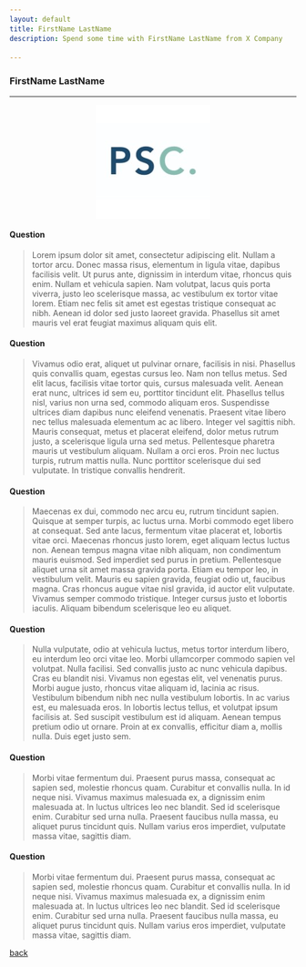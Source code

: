 ```yaml
---
layout: default
title: FirstName LastName
description: Spend some time with FirstName LastName from X Company

---
```


### FirstName LastName

* * *


<img src="./img/psc_logo.jpeg?" style="display: block; margin-left: auto; margin-right: auto;">


#### Question
> Lorem ipsum dolor sit amet, consectetur adipiscing elit. Nullam a tortor arcu. Donec massa risus, elementum in ligula vitae, dapibus facilisis velit. Ut purus ante, dignissim in interdum vitae, rhoncus quis enim. Nullam et vehicula sapien. Nam volutpat, lacus quis porta viverra, justo leo scelerisque massa, ac vestibulum ex tortor vitae lorem. Etiam nec felis sit amet est egestas tristique consequat ac nibh. Aenean id dolor sed justo laoreet gravida. Phasellus sit amet mauris vel erat feugiat maximus aliquam quis elit.

#### Question
> Vivamus odio erat, aliquet ut pulvinar ornare, facilisis in nisi. Phasellus quis convallis quam, egestas cursus leo. Nam non tellus metus. Sed elit lacus, facilisis vitae tortor quis, cursus malesuada velit. Aenean erat nunc, ultrices id sem eu, porttitor tincidunt elit. Phasellus tellus nisl, varius non urna sed, commodo aliquam eros. Suspendisse ultrices diam dapibus nunc eleifend venenatis. Praesent vitae libero nec tellus malesuada elementum ac ac libero. Integer vel sagittis nibh. Mauris consequat, metus et placerat eleifend, dolor metus rutrum justo, a scelerisque ligula urna sed metus. Pellentesque pharetra mauris ut vestibulum aliquam. Nullam a orci eros. Proin nec luctus turpis, rutrum mattis nulla. Nunc porttitor scelerisque dui sed vulputate. In tristique convallis hendrerit.

#### Question
> Maecenas ex dui, commodo nec arcu eu, rutrum tincidunt sapien. Quisque at semper turpis, ac luctus urna. Morbi commodo eget libero at consequat. Sed ante lacus, fermentum vitae placerat et, lobortis vitae orci. Maecenas rhoncus justo lorem, eget aliquam lectus luctus non. Aenean tempus magna vitae nibh aliquam, non condimentum mauris euismod. Sed imperdiet sed purus in pretium. Pellentesque aliquet urna sit amet massa gravida porta. Etiam eu tempor leo, in vestibulum velit. Mauris eu sapien gravida, feugiat odio ut, faucibus magna. Cras rhoncus augue vitae nisl gravida, id auctor elit vulputate. Vivamus semper commodo tristique. Integer cursus justo et lobortis iaculis. Aliquam bibendum scelerisque leo eu aliquet.

#### Question
> Nulla vulputate, odio at vehicula luctus, metus tortor interdum libero, eu interdum leo orci vitae leo. Morbi ullamcorper commodo sapien vel volutpat. Nulla facilisi. Sed convallis justo ac nunc vehicula dapibus. Cras eu blandit nisi. Vivamus non egestas elit, vel venenatis purus. Morbi augue justo, rhoncus vitae aliquam id, lacinia ac risus. Vestibulum bibendum nibh nec nulla vestibulum lobortis. In ac varius est, eu malesuada eros. In lobortis lectus tellus, et volutpat ipsum facilisis at. Sed suscipit vestibulum est id aliquam. Aenean tempus pretium odio ut ornare. Proin at ex convallis, efficitur diam a, mollis nulla. Duis eget justo sem.



#### Question
> Morbi vitae fermentum dui. Praesent purus massa, consequat ac sapien sed, molestie rhoncus quam. Curabitur et convallis nulla. In id neque nisi. Vivamus maximus malesuada ex, a dignissim enim malesuada at. In luctus ultrices leo nec blandit. Sed id scelerisque enim. Curabitur sed urna nulla. Praesent faucibus nulla massa, eu aliquet purus tincidunt quis. Nullam varius eros imperdiet, vulputate massa vitae, sagittis diam.

#### Question
> Morbi vitae fermentum dui. Praesent purus massa, consequat ac sapien sed, molestie rhoncus quam. Curabitur et convallis nulla. In id neque nisi. Vivamus maximus malesuada ex, a dignissim enim malesuada at. In luctus ultrices leo nec blandit. Sed id scelerisque enim. Curabitur sed urna nulla. Praesent faucibus nulla massa, eu aliquet purus tincidunt quis. Nullam varius eros imperdiet, vulputate massa vitae, sagittis diam.


[back](./)